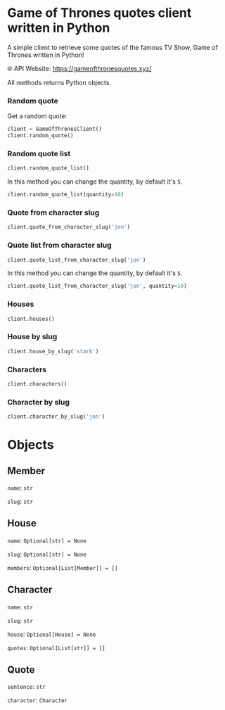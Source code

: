 # Game of Thrones quotes client written in Python

A simple client to retrieve some quotes of the famous TV Show, Game of Thrones written in Python!

:globe_with_meridians: API Website: https://gameofthronesquotes.xyz/

All methods returns Python objects.

### Random quote

Get a random quote:

```Python
client = GameOfThronesClient()
client.random_quote()
```

### Random quote list

```Python
client.random_quote_list()
```

In this method you can change the quantity, by default it's `5`.

```Python
client.random_quote_list(quantity=10)
```

### Quote from character slug

```Python
client.quote_from_character_slug('jon')
```

### Quote list from character slug

```Python
client.quote_list_from_character_slug('jon')
```

In this method you can change the quantity, by default it's `5`.

```Python
client.quote_list_from_character_slug('jon', quantity=10)
```

### Houses

```Python
client.houses()
```

### House by slug

```Python
client.house_by_slug('stark')
```

### Characters

```Python
client.characters()
```

### Character by slug

```Python
client.character_by_slug('jon')
```

# Objects

## Member

`name`: `str`

`slug`: `str`

## House

`name`: `Optional[str] = None `

`slug`: `Optional[str] = None `

`members`: `Optional[List[Member]] = []`

## Character

`name`: `str`

`slug`: `str`

`house`: `Optional[House] = None`

`quotes`: `Optional[List[str]] = []`

## Quote

`sentence`: `str`

`character`: `Character`
